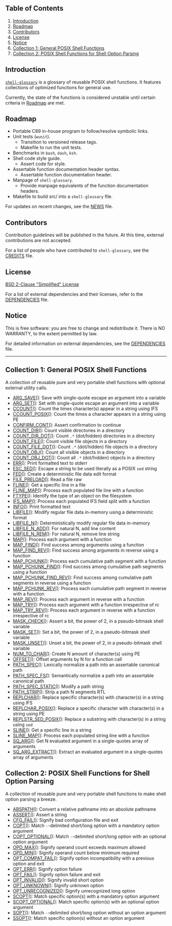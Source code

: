 ## Table of Contents

1. [Introduction](#introduction)
2. [Roadmap](#roadmap)
3. [Contributors](#contributors)
4. [License](#license)
5. [Notice](#notice)
6. [Collection 1: General POSIX Shell Functions](#collection-1-general-posix-shell-functions)
7. [Collection 2: POSIX Shell Functions for Shell Option Parsing](#collection-2-posix-shell-functions-for-shell-option-parsing)

## Introduction

[`shell-glossary`](https://github.com/mscalindt/shell-glossary) is a glossary
of reusable POSIX shell functions. It features collections of optimized
functions for general use.

Currently, the state of the functions is considered unstable until certain
criteria in [Roadmap](#roadmap) are met.

## Roadmap

* Portable C89 in-house program to follow/resolve symbolic links.
* Unit tests (`wunit`).
  * Transition to versioned release tags.
  * Makefile to run the unit tests.
* Benchmarks in `bash`, `dash`, `ksh`.
* Shell code style guide.
  * Assert code for style.
* Assertable function documentation header syntax.
  * Assertable function documentation header.
* Manpage of `shell-glossary`.
  * Provide manpage equivalents of the function documentation headers.
* Makefile to build src/ into a `shell-glossary` file.

For updates on recent changes, see the [NEWS](NEWS) file.

## Contributors

Contribution guidelines will be published in the future. At this time,
external contributions are not accepted.

For a list of people who have contributed to `shell-glossary`,
see the [CREDITS](CREDITS) file.

## License

[BSD 2-Clause "Simplified" License](LICENSE)

For a list of external dependencies and their licenses,
refer to the [DEPENDENCIES](DEPENDENCIES) file.

## Notice

This is free software: you are free to change and redistribute it.
There is NO WARRANTY, to the extent permitted by law.

For detailed information on external dependencies,
see the [DEPENDENCIES](DEPENDENCIES) file.

---

## Collection 1: General POSIX Shell Functions

A collection of reusable pure and very portable shell functions
with optional external utility calls.

- [ARG_SAVE()](src/arg_save):
Save with single-quote escape an argument into a variable
- [ARG_SET()](src/arg_set):
Set with single-quote escape an argument into a variable
- [CCOUNT()](src/ccount):
Count the times character(s) appear in a string using IFS
- [CCOUNT_POSIX()](src/ccount_posix):
Count the times a character appears in a string using PE
- [CONFIRM_CONT()](src/confirm_cont):
Assert confirmation to continue
- [COUNT_DIR()](src/count_dir):
Count visible directories in a directory
- [COUNT_DIR_DOT()](src/count_dir_dot):
Count `.*` (dot/hidden) directories in a directory
- [COUNT_FILE()](src/count_file):
Count visible file objects in a directory
- [COUNT_FILE_DOT()](src/count_file_dot):
Count `.*` (dot/hidden) file objects in a directory
- [COUNT_OBJ()](src/count_obj):
Count all visible objects in a directory
- [COUNT_OBJ_DOT()](src/count_obj_dot):
Count all `.*` (dot/hidden) objects in a directory
- [ERR()](src/err):
Print formatted text to stderr
- [ESC_SED()](src/esc_sed):
Escape a string to be used literally as a POSIX `sed` string
- [FED()](src/fed):
Create a deterministic file data edit format
- [FILE_PRELOAD()](src/file_preload):
Read a file raw
- [FLINE()](src/fline):
Get a specific line in a file
- [FLINE_MAP()](src/fline_map):
Process each populated file line with a function
- [FTYPE()](src/ftype):
Identify the type of an object on the filesystem
- [IFS_MAP()](src/ifs_map):
Process each populated IFS field split with a function
- [INFO()](src/info):
Print formatted text
- [LIBFILE()](src/libfile):
Modify regular file data in-memory using a deterministic format
- [LIBFILE_N()](src/libfile_n):
Deterministically modify regular file data in-memory
- [LIBFILE_N_ADD()](src/libfile_n_add):
For natural N, add line content
- [LIBFILE_N_REM()](src/libfile_n_rem):
For natural N, remove line string
- [MAP()](src/map):
Process each argument with a function
- [MAP_FIND()](src/map_find):
Find success among arguments using a function
- [MAP_FIND_REV()](src/map_find_rev):
Find success among arguments in reverse using a function
- [MAP_PCHUNK()](src/map_pchunk):
Process each cumulative path segment with a function
- [MAP_PCHUNK_FIND()](src/map_pchunk_find):
Find success among cumulative path segments using a function
- [MAP_PCHUNK_FIND_REV()](src/map_pchunk_find_rev):
Find success among cumulative path segments in reverse using a function
- [MAP_PCHUNK_REV()](src/map_pchunk_rev):
Process each cumulative path segment in reverse with a function
- [MAP_REV()](src/map_rev):
Process each argument in reverse with a function
- [MAP_TRY()](src/map_try):
Process each argument with a function irrespective of rc
- [MAP_TRY_REV()](src/map_try_rev):
Process each argument in reverse with a function irrespective of rc
- [MASK_CHECK()](src/mask_check):
Assert a bit, the power of 2, in a pseudo-bitmask shell variable
- [MASK_SET()](src/mask_set):
Set a bit, the power of 2, in a pseudo-bitmask shell variable
- [MASK_UNSET()](src/mask_unset):
Unset a bit, the power of 2, in a pseudo-bitmask shell variable
- [NUM_TO_CHAR()](src/num_to_char):
Create N amount of character(s) using PE
- [OFFSET()](src/offset):
Offset arguments by N for a function call
- [PATH_SPEC()](src/path_spec):
Lexically normalize a path into an assertable canonical path
- [PATH_SPEC_FS()](src/path_spec_fs):
Semantically normalize a path into an assertable canonical path
- [PATH_SPEC_STATIC()](src/path_spec_static):
Modify a path string
- [PATH_STRIP()](src/path_strip):
Strip a path N segments RTL
- [REPLCHAR()](src/replchar):
Replace specific character(s) with character(s) in a string using IFS
- [REPLCHAR_POSIX()](src/replchar_posix):
Replace a specific character with character(s) in a string using PE
- [REPLSTR_SED_POSIX()](src/replstr_sed_posix):
Replace a substring with character(s) in a string using `sed`
- [SLINE()](src/sline):
Get a specific line in a string
- [SLINE_MAP()](src/sline_map):
Process each populated string line with a function
- [SQ_ARG()](src/sq_arg):
Get N evaluated argument in a single-quotes array of arguments
- [SQ_ARG_EXTRACT()](src/sq_arg_extract):
Extract an evaluated argument in a single-quotes array of arguments

## Collection 2: POSIX Shell Functions for Shell Option Parsing

A collection of reusable pure and very portable shell functions
to make shell option parsing a breeze.

- [ABSPATH()](src/abspath):
Convert a relative pathname into an absolute pathname
- [ASSERT()](src/assert):
Assert a string
- [CFG_FAIL()](src/cfg_fail):
Signify bad configuration file and exit
- [COPT()](src/copt):
Match `-`-delimited short/long option with a mandatory option argument
- [COPT_OPTIONAL()](src/copt_optional):
Match `-`-delimited short/long option with an optional option argument
- [OPD_MAX()](src/opd_max):
Signify operand count exceeds maximum allowed
- [OPD_MIN()](src/opd_min):
Signify operand count below minimum required
- [OPT_COMPAT_FAIL()](src/opt_compat_fail):
Signify option incompatibility with a previous option and exit
- [OPT_ERR()](src/opt_err):
Signify option failure
- [OPT_FAIL()](src/opt_fail):
Signify option failure and exit
- [OPT_INVALID()](src/opt_invalid):
Signify invalid short option
- [OPT_UNKNOWN()](src/opt_unknown):
Signify unknown option
- [OPT_UNRECOGNIZED()](src/opt_unrecognized):
Signify unrecognized long option
- [SCOPT()](src/scopt):
Match specific option(s) with a mandatory option argument
- [SCOPT_OPTIONAL()](src/scopt_optional):
Match specific option(s) with an optional option argument
- [SOPT()](src/sopt):
Match `-`-delimited short/long option without an option argument
- [SSOPT()](src/ssopt):
Match specific option(s) without an option argument
